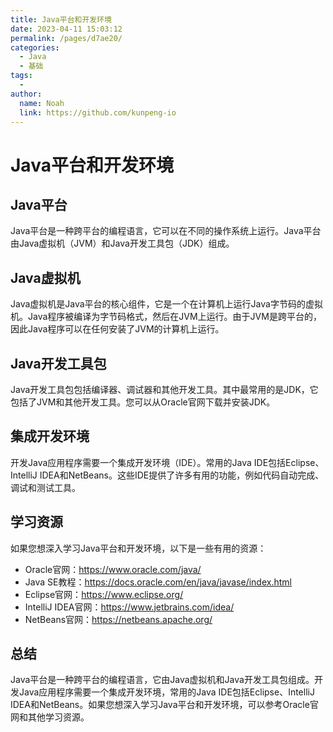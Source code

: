 ```yaml
---
title: Java平台和开发环境
date: 2023-04-11 15:03:12
permalink: /pages/d7ae20/
categories:
  - Java
  - 基础
tags:
  - 
author: 
  name: Noah
  link: https://github.com/kunpeng-io
---
```

# Java平台和开发环境

## Java平台

Java平台是一种跨平台的编程语言，它可以在不同的操作系统上运行。Java平台由Java虚拟机（JVM）和Java开发工具包（JDK）组成。

## Java虚拟机

Java虚拟机是Java平台的核心组件，它是一个在计算机上运行Java字节码的虚拟机。Java程序被编译为字节码格式，然后在JVM上运行。由于JVM是跨平台的，因此Java程序可以在任何安装了JVM的计算机上运行。

## Java开发工具包

Java开发工具包包括编译器、调试器和其他开发工具。其中最常用的是JDK，它包括了JVM和其他开发工具。您可以从Oracle官网下载并安装JDK。

## 集成开发环境

开发Java应用程序需要一个集成开发环境（IDE）。常用的Java IDE包括Eclipse、IntelliJ IDEA和NetBeans。这些IDE提供了许多有用的功能，例如代码自动完成、调试和测试工具。

## 学习资源

如果您想深入学习Java平台和开发环境，以下是一些有用的资源：

* Oracle官网：https://www.oracle.com/java/
* Java SE教程：https://docs.oracle.com/en/java/javase/index.html
* Eclipse官网：https://www.eclipse.org/
* IntelliJ IDEA官网：https://www.jetbrains.com/idea/
* NetBeans官网：https://netbeans.apache.org/

## 总结

Java平台是一种跨平台的编程语言，它由Java虚拟机和Java开发工具包组成。开发Java应用程序需要一个集成开发环境，常用的Java IDE包括Eclipse、IntelliJ IDEA和NetBeans。如果您想深入学习Java平台和开发环境，可以参考Oracle官网和其他学习资源。